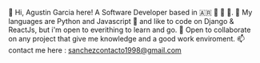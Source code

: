  👋 Hi, Agustin Garcia here! A Software Developer based in 🇦🇷 💙 🤍 💙.
 🌱 My languages are Python and Javascript 🎲 and  like to code on Django & ReactJs, but i'm open to everithing to learn and go.
 💞️ Open to collaborate on any project that give me knowledge and a good work enviroment.
 📫 contact me here : sanchezcontacto1998@gmail.com
